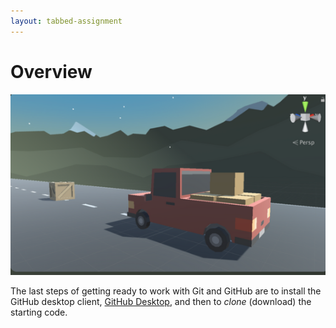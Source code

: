 ```yaml
---
layout: tabbed-assignment
---
```


# Overview

<img class="overview-image" src="assets/images/screen-capture.png">

The last steps of getting ready to work with Git and GitHub are to install the GitHub desktop client, [GitHub Desktop][gh-desktop], and then to _clone_ (download) the starting code.

[gh-desktop]: <https://desktop.github.com>

<!-- Don't edit links here, change them in _data/assignment.yml instead, -->

[slides]: <{{site.data.assignment.slides}}>
[template]: <{{site.data.assignment.template}}>
